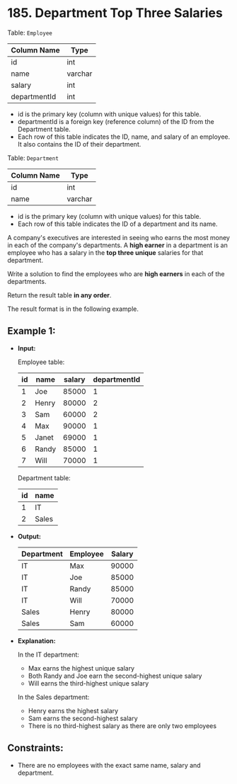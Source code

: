 # 185. Department Top Three Salaries

Table: `Employee`


| Column Name  | Type    |
|--------------|---------|
| id           | int     |
| name         | varchar |
| salary       | int     |
| departmentId | int     |

- id is the primary key (column with unique values) for this table.
- departmentId is a foreign key (reference column) of the ID from the Department table.
- Each row of this table indicates the ID, name, and salary of an employee. It also contains the ID of their department.
 

Table: `Department`


| Column Name | Type    |
|-------------|---------|
| id          | int     |
| name        | varchar |

- id is the primary key (column with unique values) for this table.
- Each row of this table indicates the ID of a department and its name.
 

A company's executives are interested in seeing who earns the most money in each of the company's departments. A **high earner** in a department is an employee who has a salary in the **top three unique** salaries for that department.

Write a solution to find the employees who are **high earners** in each of the departments.

Return the result table **in any order**.

The result format is in the following example.


## Example 1:

- **Input:**

    Employee table:

    | id | name  | salary | departmentId |
    |----|-------|--------|--------------|
    | 1  | Joe   | 85000  | 1            |
    | 2  | Henry | 80000  | 2            |
    | 3  | Sam   | 60000  | 2            |
    | 4  | Max   | 90000  | 1            |
    | 5  | Janet | 69000  | 1            |
    | 6  | Randy | 85000  | 1            |
    | 7  | Will  | 70000  | 1            |

    Department table:

    | id | name  |
    |----|-------|
    | 1  | IT    |
    | 2  | Sales |

- **Output:** 

    | Department | Employee | Salary |
    |------------|----------|--------|
    | IT         | Max      | 90000  |
    | IT         | Joe      | 85000  |
    | IT         | Randy    | 85000  |
    | IT         | Will     | 70000  |
    | Sales      | Henry    | 80000  |
    | Sales      | Sam      | 60000  |

- **Explanation:**

    In the IT department:
    - Max earns the highest unique salary
    - Both Randy and Joe earn the second-highest unique salary
    - Will earns the third-highest unique salary

    In the Sales department:
    - Henry earns the highest salary
    - Sam earns the second-highest salary
    - There is no third-highest salary as there are only two employees
 

## Constraints:

- There are no employees with the exact same name, salary and department.